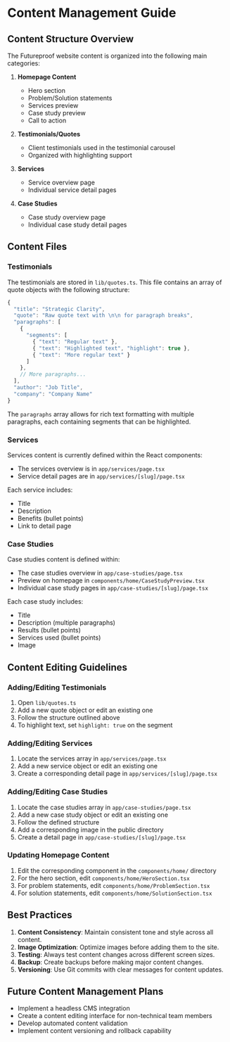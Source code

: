 # Content Management Guide

## Content Structure Overview

The Futureproof website content is organized into the following main categories:

1. **Homepage Content**
   - Hero section
   - Problem/Solution statements
   - Services preview
   - Case study preview
   - Call to action

2. **Testimonials/Quotes**
   - Client testimonials used in the testimonial carousel
   - Organized with highlighting support

3. **Services**
   - Service overview page
   - Individual service detail pages

4. **Case Studies**
   - Case study overview page
   - Individual case study detail pages

## Content Files

### Testimonials

The testimonials are stored in `lib/quotes.ts`. This file contains an array of quote objects with the following structure:

```typescript
{
  "title": "Strategic Clarity",
  "quote": "Raw quote text with \n\n for paragraph breaks",
  "paragraphs": [
    { 
      "segments": [
        { "text": "Regular text" },
        { "text": "Highlighted text", "highlight": true },
        { "text": "More regular text" }
      ]
    },
    // More paragraphs...
  ],
  "author": "Job Title",
  "company": "Company Name"
}
```

The `paragraphs` array allows for rich text formatting with multiple paragraphs, each containing segments that can be highlighted.

### Services

Services content is currently defined within the React components:

- The services overview is in `app/services/page.tsx`
- Service detail pages are in `app/services/[slug]/page.tsx`

Each service includes:
- Title
- Description
- Benefits (bullet points)
- Link to detail page

### Case Studies

Case studies content is defined within:
- The case studies overview in `app/case-studies/page.tsx`
- Preview on homepage in `components/home/CaseStudyPreview.tsx`
- Individual case study pages in `app/case-studies/[slug]/page.tsx`

Each case study includes:
- Title
- Description (multiple paragraphs)
- Results (bullet points)
- Services used (bullet points)
- Image

## Content Editing Guidelines

### Adding/Editing Testimonials

1. Open `lib/quotes.ts`
2. Add a new quote object or edit an existing one
3. Follow the structure outlined above
4. To highlight text, set `highlight: true` on the segment

### Adding/Editing Services

1. Locate the services array in `app/services/page.tsx`
2. Add a new service object or edit an existing one
3. Create a corresponding detail page in `app/services/[slug]/page.tsx`

### Adding/Editing Case Studies

1. Locate the case studies array in `app/case-studies/page.tsx`
2. Add a new case study object or edit an existing one
3. Follow the defined structure
4. Add a corresponding image in the public directory
5. Create a detail page in `app/case-studies/[slug]/page.tsx`

### Updating Homepage Content

1. Edit the corresponding component in the `components/home/` directory
2. For the hero section, edit `components/home/HeroSection.tsx`
3. For problem statements, edit `components/home/ProblemSection.tsx`
4. For solution statements, edit `components/home/SolutionSection.tsx`

## Best Practices

1. **Content Consistency**: Maintain consistent tone and style across all content.
2. **Image Optimization**: Optimize images before adding them to the site.
3. **Testing**: Always test content changes across different screen sizes.
4. **Backup**: Create backups before making major content changes.
5. **Versioning**: Use Git commits with clear messages for content updates.

## Future Content Management Plans

- Implement a headless CMS integration
- Create a content editing interface for non-technical team members
- Develop automated content validation
- Implement content versioning and rollback capability
